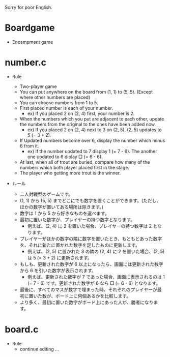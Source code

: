 Sorry for poor English.
# Boardgame
* Encampment game
# number.c
* Rule
   * Two-player game
   * You can put anywhere on the board from (1, 1) to (5, 5). (Except where other numbers are placed)
   * You can choose numbers from 1 to 5.
   * First placed number is each of your number.
     * ex) If you placed 2 on (2, 4) first, your number is 2.
   * When the numbers which you put are adjacent to each other, update the numbers from the original to the ones have been added now.
     * ex) If you placed 2 on (2, 4) next to 3 on (2, 5), (2, 5) updates to 5 (= 3 + 2).
   * If Updated numbers become over 6, display the number which minus 6 from it.
     * ex) If the number updated to 7 display 1 (= 7 - 6). The another one updated to 6 diplay □ (= 6 - 6).
   * At last, when all of trout are buried, compare how many of the numbers which both player placed first in the stage. 
   * The player who getting more trout is the winner.
   
* ルール
   * 二人対戦型のゲームです。
   * (1, 1) から (5, 5) までどこにでも数字を置くことができます。(ただし、ほかの数字が置いてある場所は除きます。)
   * 数字は 1 から 5 から好きなものを選べます。
   * 最初に置いた数字が、プレイヤーの持つ数字となります。
      * 例えば、(2, 4) に 2 を置いた場合、プレイヤーの持つ数字は 2 となります。
   * プレイヤーがほかの数字の隣に数字を置いたとき、もともとあった数字を、それに新たに置かれた数字を足したものに更新します。
      * 例えば、(2, 5) に置かれた 3 の隣の (2, 4) に 2 を置いた場合、(2, 5) は 5 (= 3 + 2) に更新されます。
   * もしも、更新された数字が 6 以上になったら、画面には更新された数字から 6 を引いた数字が表示されます。
      * 例えば、更新された数字が 7 であった場合、画面に表示されるのは 1 (= 7 - 6) です。更新された数字が 6 なら □ (= 6 - 6) となります。
   * 最後に、すべてのマスが数字で埋まった時、それぞれのプレイヤーが最初に置いた数が、ボード上に何個あるかを比較します。
   * より多く、最初に置いた数字がボード上にあった人が、勝者になります。
   
# board.c
* Rule
   * continue editing ...

